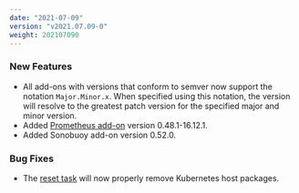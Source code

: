 ```yaml
---
date: "2021-07-09"
version: "v2021.07.09-0"
weight: 202107090
---
```


### <span class="label label-green">New Features</span>
- All add-ons with versions that conform to semver now support the notation `Major.Minor.x`. When specified using this notation, the version will resolve to the greatest patch version for the specified major and minor version.
- Added [Prometheus add-on](/docs/add-ons/prometheus) version 0.48.1-16.12.1.
- Added Sonobuoy add-on version 0.52.0.

### <span class="label label-orange">Bug Fixes</span>
- The [reset task](/docs/install-with-kurl/adding-nodes#resetting-a-node) will now properly remove Kubernetes host packages.
